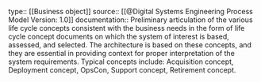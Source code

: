 type:: [[Business object]]
source:: [[@Digital Systems Engineering Process Model Version: 1.0]]
documentation:: Preliminary articulation of the various life cycle concepts consistent with the business needs in the form of life cycle concept documents on which the system of interest is based, assessed, and selected. The architecture is based on these concepts, and they are essential in providing context for proper interpretation of the system requirements. Typical concepts include: Acquisition concept, Deployment concept, OpsCon, Support concept, Retirement concept.
